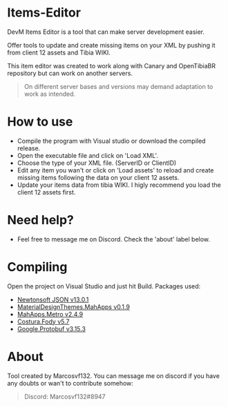 # Items-Editor
 DevM Items Editor is a tool that can make server development easier.
 
Offer tools to update and create missing items on your XML by pushing it from client 12 assets and Tibia WIKI.

 This item editor was created to work along with Canary and OpenTibiaBR repository but can work on another servers.
 
  > On different server bases and versions may demand adaptation to work as intended.

# How to use
 - Compile the program with Visual studio or download the compiled release.
 - Open the executable file and click on 'Load XML'.
 - Choose the type of your XML file. (ServerID or ClientID)
 - Edit any item you wan't or click on 'Load assets' to reload and create missing items following the data on your client 12 assets.
 - Update your items data from tibia WIKI. I higly recommend you load the client 12 assets first.
 
# Need help?
 - Feel free to message me on Discord. Check the 'about' label below.

# Compiling
 Open the project on Visual Studio and just hit Build. Packages used:
  - [Newtonsoft JSON v13.0.1](https://www.newtonsoft.com/json)
  - [MaterialDesignThemes.MahApps v0.1.9](https://github.com/MaterialDesignInXAML/MaterialDesignInXamlToolkit)
  - [MahApps.Metro v2.4.9](https://github.com/MahApps/MahApps.Metro)
  - [Costura.Fody v5.7](https://github.com/Fody/Costura)
  - [Google.Protobuf v3.15.3](https://github.com/protocolbuffers/protobuf)
 
 
# About
 Tool created by Marcosvf132. You can message me on discord if you have any doubts or wan't to contribute somehow:
  > Discord: Marcosvf132#8947
